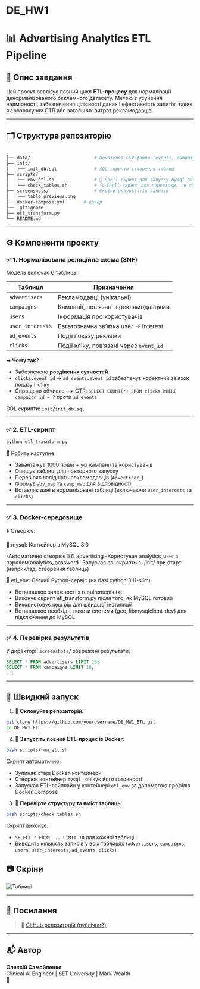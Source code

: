 # DE_HW1
# 📊 Advertising Analytics ETL Pipeline

## 🧾 Опис завдання

Цей проєкт реалізує повний цикл **ETL-процесу** для нормалізації денормалізованого рекламного датасету. Метою є усунення надмірності, забезпечення цілісності даних і ефективність запитів, таких як розрахунок CTR або загальних витрат рекламодавців.

---

## 🗂️ Структура репозиторію

```bash
.
├── data/                        # Початкові CSV-файли (events, campaigns, users - відстутні у даному репозиторії через обмеження розміру)
├── init/                         
│   ├── init_db.sql              # SQL-скрипти створення таблиц
├── scripts/                         
│   └── env_etl.sh               # 🔄 Shell-скрипт для запуску mysql бази, завантаження бібліотек для обробки датасету для etl,запуску ETL - процесу
│   └── check_tables.sh          # 🔍 Shell-скрипт для перевірки, чи створені всі таблиці (через SELECT COUNT та вивід 10 семплів таблиці)
├── screenshots/                 # Скріни результатів запитів
│   └── table_previews.png
├── docker-compose.yml       # докер
├── .gitignore
├── etl_transform.py
└── README.md                    
```

---

## ⚙️ Компоненти проєкту

### ✅ 1. Нормалізована реляційна схема (3NF)

Модель включає 6 таблиць:

| Таблиця           | Призначення |
|------------------|-------------|
| `advertisers`     | Рекламодавці (унікальні) |
| `campaigns`       | Кампанії, пов’язані з рекламодавцями |
| `users`           | Інформація про користувачів |
| `user_interests`  | Багатозначна зв’язка user → interest |
| `ad_events`       | Події показу реклами |
| `clicks`          | Події кліку, пов’язані через `event_id` |

➡ **Чому так?**
- Забезпечено **розділення сутностей**
- `clicks.event_id` → `ad_events.event_id` забезпечує коректний зв’язок показу і кліку
- Спрощено обчислення CTR: `SELECT COUNT(*) FROM clicks WHERE campaign_id = ?` проти `ad_events`

DDL скрипти: `init/init_db.sql`

---

### ✅ 2. ETL-скрипт

```bash
python etl_trasnform.py
```

🔹 Робить наступне:
- Завантажує 1000 подій + усі кампанії та користувачів
- Очищує таблиці для повторного запуску
- Перевіряє валідність рекламодавців (`Advertiser_`)
- Формує `adv_map` та `camp_map` для відповідності
- Вставляє дані в нормалізовані таблиці (включаючи `user_interests` та `clicks`)

---

### ✅ 3. Docker-середовище

⬇️ Створює:

🐬 mysql: Контейнер з MySQL 8.0

-Автоматично створює БД advertising
-Користувач analytics_user з паролем analytics_password
-Запускає всі скрипти з ./init/ при старті (наприклад, створення таблиць)

🐍 etl_env: Легкий Python-сервіс (на базі python:3.11-slim)
- Встановлює залежності з requirements.txt
- Виконує скрипт etl_transform.py після того, як MySQL готовий
- Використовує кеш pip для швидшої інсталяції
- Встановлює необхідні пакети системи (gcc, libmysqlclient-dev) для підключення до MySQL

---

### ✅ 4. Перевірка результатів

У директорії `screenshots/` збережені результати:

```sql
SELECT * FROM advertisers LIMIT 10;
SELECT * FROM campaigns LIMIT 10;
...
```

---

## 🚀 Швидкий запуск

1. 🔁 **Склонуйте репозиторій:**

```bash
git clone https://github.com/yourusername/DE_HW1_ETL.git
cd DE_HW1_ETL
```

2. 🐳 **Запустіть повний ETL-процес із Docker:**

```bash
bash scripts/run_etl.sh
```

Скрипт автоматично:
- Зупиняє старі Docker-контейнери
- Створює контейнер `mysql` і очікує його готовності
- Запускає ETL-пайплайн у контейнері `etl_env` за допомогою профілю Docker Compose

3. 🧪 **Перевірте структуру та вміст таблиць:**

```bash
bash scripts/check_tables.sh
```

Скрипт виконує:
- `SELECT * FROM ... LIMIT 10` для кожної таблиці
- Виводить кількість записів у всіх таблицях (`advertisers`, `campaigns`, `users`, `user_interests`, `ad_events`, `clicks`)

## 📷 Скріни

![Таблиці](screenshots/table_previews.png)

---

## 🔗 Посилання

> 📁 [GitHub репозиторій (публічний)](https://github.com/Alexdatamed/DE_HW1)

---

## 📬 Автор

**Олексій Самойленко**  
Clinical AI Engineer | SET University | Mark Wealth  
📧

